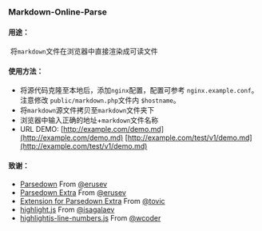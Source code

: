 ### Markdown-Online-Parse

#### 用途：

​	将`markdown`文件在浏览器中直接渲染成可读文件

#### 使用方法：

+ 将源代码克隆至本地后，添加`nginx`配置，配置可参考 `nginx.example.conf`。注意修改 `public/markdown.php`文件内 `$hostname`。
+ 将`markdown`源文件拷贝至`markdown`文件夹下
+ 浏览器中输入正确的地址+`markdown`文件名称
+ URL DEMO:  [http://example.com/demo.md](http://example.com/demo.md)  [http://example.com/test/v1/demo.md](http://example.com/test/v1/demo.md) 


#### 致谢：

+   [Parsedown](https://github.com/erusev/parsedown) From [@erusev](https://github.com/erusev)
+   [Parsedown Extra](https://github.com/erusev/parsedown-extra) From [@erusev](https://github.com/erusev)
+   [Extension for Parsedown Extra](https://github.com/erusev/parsedown-extra) From [@tovic](https://github.com/tovic/)
+   [highlight.js](https://github.com/isagalaev/highlight.js) From [@isagalaev](https://github.com/isagalaev)
+   [highlightjs-line-numbers.js](https://github.com/wcoder/highlightjs-line-numbers.js) From [@wcoder](https://github.com/wcoder)

